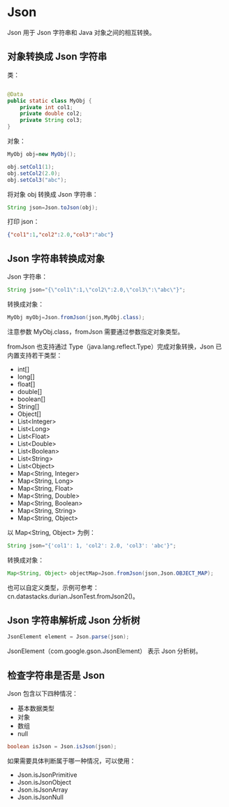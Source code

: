 # Json

Json 用于 Json 字符串和 Java 对象之间的相互转换。

## 对象转换成 Json 字符串

类：

```java

@Data
public static class MyObj {
    private int col1;
    private double col2;
    private String col3;
}
```

对象：

```java
MyObj obj=new MyObj();

obj.setCol1(1);
obj.setCol2(2.0);
obj.setCol3("abc");
```

将对象 obj 转换成 Json 字符串：

```java
String json=Json.toJson(obj);
```

打印 json：

```json
{"col1":1,"col2":2.0,"col3":"abc"}
```

## Json 字符串转换成对象

Json 字符串：

```java
String json="{\"col1\":1,\"col2\":2.0,\"col3\":\"abc\"}";
```

转换成对象：

```java
MyObj myObj=Json.fromJson(json,MyObj.class);
```

注意参数 MyObj.class，fromJson 需要通过参数指定对象类型。

fromJson 也支持通过 Type（java.lang.reflect.Type）完成对象转换，Json 已内置支持若干类型：

* int[]
* long[]
* float[]
* double[]
* boolean[]
* String[]
* Object[]
* List\<Integer\>
* List\<Long\>
* List\<Float\>
* List\<Double\>
* List\<Boolean\>
* List\<String\>
* List\<Object\>
* Map<String, Integer>
* Map<String, Long>
* Map<String, Float>
* Map<String, Double>
* Map<String, Boolean>
* Map<String, String>
* Map<String, Object>

以 Map<String, Object> 为例：

```java
String json="{'col1': 1, 'col2': 2.0, 'col3': 'abc'}";
```

转换成对象：

```java
Map<String, Object> objectMap=Json.fromJson(json,Json.OBJECT_MAP);
```

也可以自定义类型，示例可参考：cn.datastacks.durian.JsonTest.fromJson2()。

## Json 字符串解析成 Json 分析树

```java
JsonElement element = Json.parse(json);
```

JsonElement（com.google.gson.JsonElement） 表示 Json 分析树。

## 检查字符串是否是 Json

Json 包含以下四种情况：

* 基本数据类型
* 对象
* 数组
* null

```java
boolean isJson = Json.isJson(json);
```

如果需要具体判断属于哪一种情况，可以使用：

* Json.isJsonPrimitive
* Json.isJsonObject
* Json.isJsonArray
* Json.isJsonNull